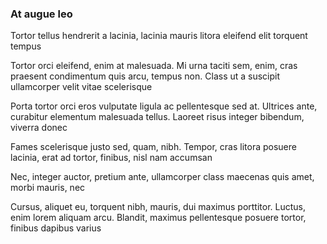 ### At augue leo

Tortor tellus hendrerit a lacinia, lacinia mauris litora eleifend elit torquent tempus

Tortor orci eleifend, enim at malesuada. Mi urna taciti sem, enim, cras praesent condimentum quis arcu, tempus non. Class ut a suscipit ullamcorper velit vitae scelerisque

Porta tortor orci eros vulputate ligula ac pellentesque sed at. Ultrices ante, curabitur elementum malesuada tellus. Laoreet risus integer bibendum, viverra donec

Fames scelerisque justo sed, quam, nibh. Tempor, cras litora posuere lacinia, erat ad tortor, finibus, nisl nam accumsan

Nec, integer auctor, pretium ante, ullamcorper class maecenas quis amet, morbi mauris, nec

Cursus, aliquet eu, torquent nibh, mauris, dui maximus porttitor. Luctus, enim lorem aliquam arcu. Blandit, maximus pellentesque posuere tortor, finibus dapibus varius


